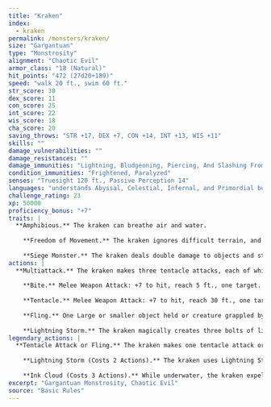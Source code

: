 ```yaml
---
title: "Kraken"
index:
  - kraken
permalink: /monsters/kraken/
size: "Gargantuan"
type: "Monstrosity"
alignment: "Chaotic Evil"
armor_class: "18 (Natural)"
hit_points: "472 (27d20+189)"
speed: "walk 20 ft., swim 60 ft."
str_score: 30
dex_score: 11
con_score: 25
int_score: 22
wis_score: 18
cha_score: 20
saving_throws: "STR +17, DEX +7, CON +14, INT +13, WIS +11"
skills: ""
damage_vulnerabilities: ""
damage_resistances: ""
damage_immunities: "Lightning, Bludgeoning, Piercing, And Slashing From Nonmagical Weapons"
condition_immunities: "Frightened, Paralyzed"
senses: "Truesight 120 ft., Passive Perception 14"
languages: "understands Abyssal, Celestial, Infernal, and Primordial but can't speak, telepathy 120 ft."
challenge_rating: 23
xp: 50000
proficiency_bonus: "+7"
traits: |
  **Amphibious.** The kraken can breathe air and water.
    
    **Freedom of Movement.** The kraken ignores difficult terrain, and magical effects can't reduce its speed or cause it to be restrained. It can spend 5 feet of movement to escape from nonmagical restraints or being grappled.
    
    **Siege Monster.** The kraken deals double damage to objects and structures.
actions: |
  **Multiattack.** The kraken makes three tentacle attacks, each of which it can replace with one use of Fling.
    
    **Bite.** Melee Weapon Attack: +7 to hit, reach 5 ft., one target. Hit: 23 (3d8 + 10) piercing damage. If the target is a Large or smaller creature grappled by the kraken, that creature is swallowed, and the grapple ends. While swallowed, the creature is blinded and restrained, it has total cover against attacks and other effects outside the kraken, and it takes 42 (12d6) acid damage at the start of each of the kraken's turns. If the kraken takes 50 damage or more on a single turn from a creature inside it, the kraken must succeed on a DC 25 Constitution saving throw at the end of that turn or regurgitate all swallowed creatures, which fall prone in a space within 10 feet of the kraken. If the kraken dies, a swallowed creature is no longer restrained by it and can escape from the corpse using 15 feet of movement, exiting prone.
    
    **Tentacle.** Melee Weapon Attack: +7 to hit, reach 30 ft., one target. Hit: 20 (3d6 + 10) bludgeoning damage, and the target is grappled (escape DC 18). Until this grapple ends, the target is restrained. The kraken has ten tentacles, each of which can grapple one target.
    
    **Fling.** One Large or smaller object held or creature grappled by the kraken is thrown up to 60 feet in a random direction and knocked prone. If a thrown target strikes a solid surface, the target takes 3 (1d6) bludgeoning damage for every 10 feet it was thrown. If the target is thrown at another creature, that creature must succeed on a DC 18 Dexterity saving throw or take the same damage and be knocked prone.
    
    **Lightning Storm.** The kraken magically creates three bolts of lightning, each of which can strike a target the kraken can see within 120 feet of it. A target must make a DC 23 Dexterity saving throw, taking 22 (4d10) lightning damage on a failed save, or half as much damage on a successful one.  
legendary_actions: |
  **Tentacle Attack or Fling.** The kraken makes one tentacle attack or uses its Fling.
    
    **Lightning Storm (Costs 2 Actions).** The kraken uses Lightning Storm.
    
    **Ink Cloud (Costs 3 Actions).** While underwater, the kraken expels an ink cloud in a 60-foot radius. The cloud spreads around corners, and that area is heavily obscured to creatures other than the kraken. Each creature other than the kraken that ends its turn there must succeed on a DC 23 Constitution saving throw, taking 16 (3d10) poison damage on a failed save, or half as much damage on a successful one. A strong current disperses the cloud, which otherwise disappears at the end of the kraken's next turn.
excerpt: "Gargantuan Monstrosity, Chaotic Evil"
source: "Basic Rules"
---
```

